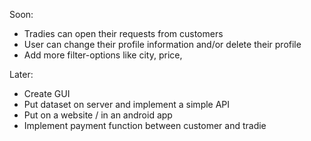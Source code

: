 Soon:

- Tradies can open their requests from customers
- User can change their profile information and/or delete their profile
- Add more filter-options like city, price, 


Later:

- Create GUI
- Put dataset on server and implement a simple API
- Put on a website / in an android app
- Implement payment function between customer and tradie